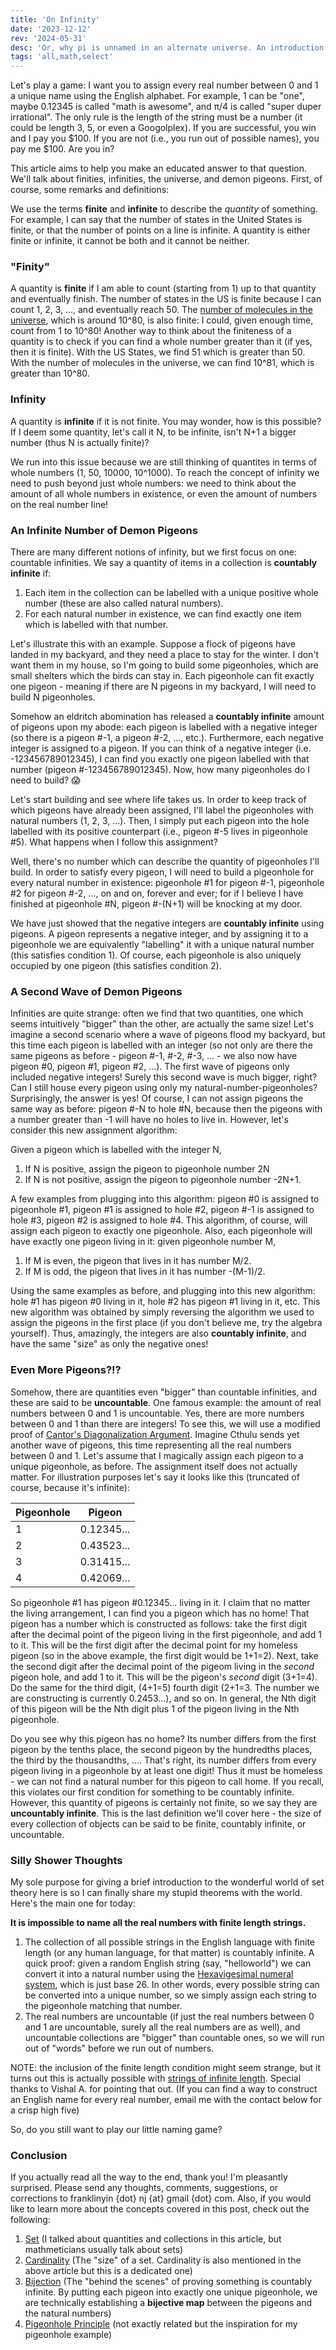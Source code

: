 ```yaml
---
title: 'On Infinity'
date: '2023-12-12'
rev: '2024-05-31'
desc: 'Or, why pi is unnamed in an alternate universe. An introduction to finiteness, infiniteness, and some silly consequences of these notions.'
tags: 'all,math,select'
---
```


Let's play a game: I want you to assign every real number between 0 and 1 a unique name using the English alphabet. For example, 1 can be "one", maybe 0.12345 is called "math is awesome", and π/4 is called "super duper irrational". The only rule is the length of the string must be a number (it could be length 3, 5, or even a Googolplex). If you are successful, you win and I pay you $100. If you are not (i.e., you run out of possible names), you pay me $100. Are you in?

This article aims to help you make an educated answer to that question. We'll talk about finities, infinities, the universe, and demon pigeons. First, of course, some remarks and definitions:

We use the terms **finite** and **infinite** to describe the *quantity* of something. For example, I can say that the number of states in the United States is finite, or that the number of points on a line is infinite. A quantity is either finite or infinite, it cannot be both and it cannot be neither.

### "Finity"
A quantity is **finite** if I am able to count (starting from 1) up to that quantity and eventually finish. The number of states in the US is finite because I can count 1, 2, 3, ..., and eventually reach 50. The [number of molecules in the universe](https://www.popularmechanics.com/space/a27259/how-many-particles-are-in-the-entire-universe/), which is around 10^80, is also finite: I could, given enough time, count from 1 to 10^80! Another way to think about the finiteness of a quantity is to check if you can find a whole number greater than it (if yes, then it is finite). With the US States, we find 51 which is greater than 50. With the number of molecules in the universe, we can find 10^81, which is greater than 10^80.

### Infinity
A quantity is **infinite** if it is not finite. You may wonder, how is this possible? If I deem some quantity, let's call it N, to be infinite, isn't N+1 a bigger number (thus N is actually finite)? 

We run into this issue because we are still thinking of quantites in terms of whole numbers (1, 50, 10000, 10^1000). To reach the concept of infinity we need to push beyond just whole numbers: we need to think about the amount of all whole numbers in existence, or even the amount of numbers on the real number line!

### An Infinite Number of Demon Pigeons
There are many different notions of infinity, but we first focus on one: countable infinities. We say a quantity of items in a collection is **countably infinite** if:
1. Each item in the collection can be labelled with a unique positive whole number (these are also called natural numbers).
2. For each natural number in existence, we can find exactly one item which is labelled with that number.

Let's illustrate this with an example. Suppose a flock of pigeons have landed in my backyard, and they need a place to stay for the winter. I don't want them in my house, so I'm going to build some pigeonholes, which are small shelters which the birds can stay in. Each pigeonhole can fit exactly one pigeon - meaning if there are N pigeons in my backyard, I will need to build N pigeonholes.

Somehow an eldritch abomination has released a **countably infinite** amount of pigeons upon my abode: each pigeon is labelled with a negative integer (so there is a pigeon #-1, a pigeon #-2, ..., etc.). Furthermore, each negative integer is assigned to a pigeon. If you can think of a negative integer (i.e. -123456789012345), I can find you exactly one pigeon labelled with that number (pigeon #-123456789012345). Now, how many pigeonholes do I need to build? 😱

Let's start building and see where life takes us. In order to keep track of which pigeons have already been assigned, I'll label the pigeonholes with natural numbers (1, 2, 3, ...). Then, I simply put each pigeon into the hole labelled with its positive counterpart (i.e., pigeon #-5 lives in pigeonhole #5). What happens when I follow this assignment?

Well, there's no number which can describe the quantity of pigeonholes I'll build. In order to satisfy every pigeon, I will need to build a pigeonhole for every natural number in existence: pigeonhole #1 for pigeon #-1, pigeonhole #2 for pigeon #-2, ..., on and on, forever and ever; for if I believe I have finished at pigeonhole #N, pigeon #-(N+1) will be knocking at my door.

We have just showed that the negative integers are **countably infinite** using pigeons. A pigeon represents a negative integer, and by assigning it to a pigeonhole we are equivalently "labelling" it with a unique natural number (this satisfies condition 1). Of course, each pigeonhole is also uniquely occupied by one pigeon (this satisfies condition 2).
### A Second Wave of Demon Pigeons
Infinities are quite strange: often we find that two quantities, one which seems intuitively "bigger" than the other, are actually the same size! Let's imagine a second scenario where a wave of pigeons flood my backyard, but this time each pigeon is labelled with an integer (so not only are there the same pigeons as before - pigeon #-1, #-2, #-3, ... - we also now have pigeon #0, pigeon #1, pigeon #2, ...). The first wave of pigeons only included negative integers! Surely this second wave is much bigger, right? Can I still house every pigeon using only my natural-number-pigeonholes? Surprisingly, the answer is yes! Of course, I can not assign pigeons the same way as before: pigeon #-N to hole #N, because then the pigeons with a number greater than -1 will have no holes to live in. However, let's consider this new assignment algorithm:  

Given a pigeon which is labelled with the integer N,  
1. If N is positive, assign the pigeon to pigeonhole number 2N
2. If N is not positive, assign the pigeon to pigeonhole number -2N+1.

A few examples from plugging into this algorithm: pigeon #0 is assigned to pigeonhole #1, pigeon #1 is assigned to hole #2, pigeon #-1 is assigned to hole #3, pigeon #2 is assigned to hole #4. This algorithm, of course, will assign each pigeon to exactly one pigeonhole. Also, each pigeonhole will have exactly one pigeon living in it: given pigeonhole number M,  
1. If M is even, the pigeon that lives in it has number M/2.
2. If M is odd, the pigeon that lives in it has number -(M-1)/2.  

Using the same examples as before, and plugging into this new algorithm: hole #1 has pigeon #0 living in it, hole #2 has pigeon #1 living in it, etc. This new algorithm was obtained by simply reversing the algorithm we used to assign the pigeons in the first place (if you don't believe me, try the algebra yourself). Thus, amazingly, the integers are also **countably infinite**, and have the same "size" as only the negative ones!

### Even More Pigeons?!?
Somehow, there are quantities even "bigger" than countable infinities, and these are said to be **uncountable**. One famous example: the amount of real numbers between 0 and 1 is uncountable. Yes, there are more numbers between 0 and 1 than there are integers! To see this, we will use a modified proof of [Cantor's Diagonalization Argument](https://en.wikipedia.org/wiki/Cantor%27s_diagonal_argument). Imagine Cthulu sends yet another wave of pigeons, this time representing all the real numbers between 0 and 1. Let's assume that I magically assign each pigeon to a unique pigeonhole, as before. The assignment itself does not actually matter. For illustration purposes let's say it looks like this (truncated of course, because it's infinite):

| Pigeonhole | Pigeon     |
|------------|------------|
| 1          | 0.12345... |
| 2          | 0.43523... |
| 3          | 0.31415... |
| 4          | 0.42069... |

So pigeonhole #1 has pigeon #0.12345... living in it. I claim that no matter the living arrangement, I can find you a pigeon which has no home! That pigeon has a number which is constructed as follows: take the first digit after the decimal point of the pigeon living in the first pigeonhole, and add 1 to it. This will be the first digit after the decimal point for my homeless pigeon (so in the above example, the first digit would be 1+1=2). Next, take the second digit after the decimal point of the pigeom living in the *second* pigeon hole, and add 1 to it. This will be the pigeon's *second* digit (3+1=4). Do the same for the third digit, (4+1=5) fourth digit (2+1=3. The number we are constructing is currently 0.2453...), and so on. In general, the Nth digit of this pigeon will be the Nth digit plus 1 of the pigeon living in the Nth pigeonhole.

Do you see why this pigeon has no home? Its number differs from the first pigeon by the tenths place, the second pigeon by the hundredths places, the third by the thousandths, .... That's right, its number differs from every pigeon living in a pigeonhole by at least one digit! Thus it must be homeless - we can not find a natural number for this pigeon to call home. If you recall, this violates our first condition for something to be countably infinite. However, this quantity of pigeons is certainly not finite, so we say they are **uncountably infinite**. This is the last definition we'll cover here - the size of every collection of objects can be said to be finite, countably infinite, or uncountable.
### Silly Shower Thoughts
My sole purpose for giving a brief introduction to the wonderful world of set theory here is so I can finally share my stupid theorems with the world. Here's the main one for today:

**It is impossible to name all the real numbers with finite length strings.**  
1. The collection of all possible strings in the English language with finite length (or any human language, for that matter) is countably infinite. A quick proof: given a random English string (say, "helloworld") we can convert it into a natural number using the [Hexavigesimal numeral system](https://gist.github.com/pinguet62/9817978), which is just base 26. In other words, every possible string can be converted into a unique number, so we simply assign each string to the pigeonhole matching that number.
2. The real numbers are uncountable (if just the real numbers between 0 and 1 are uncountable, surely all the real numbers are as well), and uncountable collections are "bigger" than countable ones, so we will run out of "words" before we run out of numbers.

NOTE: the inclusion of the finite length condition might seem strange, but it turns out this is actually possible with [strings of infinite length](https://cs.stackexchange.com/questions/119455/does-infinite-length-strings-lead-to-uncountable-languages). Special thanks to Vishal A. for pointing that out. (If you can find a way to construct an English name for every real number, email me with the contact below for a crisp high five)

So, do you still want to play our little naming game? 
### Conclusion
If you actually read all the way to the end, thank you! I'm pleasantly surprised. Please send any thoughts, comments, suggestions, or corrections to franklinyin {dot} nj {at} gmail {dot} com. Also, if you would like to learn more about the concepts covered in this post, check out the following:
1. [Set](https://en.wikipedia.org/wiki/Set_(mathematics)) (I talked about quantities and collections in this article, but mathmeticians usually talk about sets)
2. [Cardinality](https://en.wikipedia.org/wiki/Cardinality) (The "size" of a set. Cardinality is also mentioned in the above article but this is a dedicated one)
3. [Bijection](https://en.wikipedia.org/wiki/Bijection) (The "behind the scenes" of proving something is countably infinite. By putting each pigeon into exactly one unique pigeonhole, we are technically establishing a **bijective map** between the pigeons and the natural numbers)
4. [Pigeonhole Principle](https://en.wikipedia.org/wiki/Pigeonhole_principle) (not exactly related but the inspiration for my pigeonhole example)
